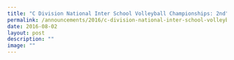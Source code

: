 ```yaml
---
title: "C Division National Inter School Volleyball Championships: 2nd"
permalink: /announcements/2016/c-division-national-inter-school-volleyball-championships-2nd/
date: 2016-08-02
layout: post
description: ""
image: ""
---
```

